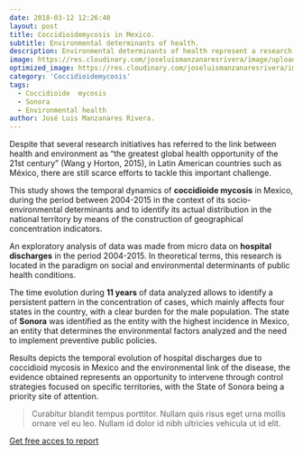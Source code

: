 ```yaml
---
date: 2018-03-12 12:26:40
layout: post
title: Coccidioidemycosis in Mexico.  
subtitle: Environmental determinants of health.
description: Environmental determinants of health represent a research area of growing interest in the quest to understand the causes of disease, including those health conditions of infectious nature.  
image: https://res.cloudinary.com/joseluismanzanaresrivera/image/upload/v1585193284/martha-dominguez-de-gouveia-k-NnVZ-z26w-unsplash_g7a6ad.jpg
optimized_image: https://res.cloudinary.com/joseluismanzanaresrivera/image/upload/v1585193284/martha-dominguez-de-gouveia-k-NnVZ-z26w-unsplash_g7a6ad.jpg
category: 'Coccidioidemycosis'
tags:
  - Coccidioide  mycosis
  - Sonora
  - Environmental health
author: José Luis Manzanares Rivera.
---
```


Despite that several research initiatives has referred to the link between health and environment as “the greatest global health opportunity of the 21st century” (Wang y Horton, 2015), in Latin American countries such as México, there are still  scarce efforts to tackle this important challenge. 

This study shows the temporal  dynamics  of  **coccidioide  mycosis**  in Mexico,  during  the  period  between  2004-2015 in  the  context  of  its  socio-environmental determinants  and  to  identify  its  actual  distribution  in  the  national  territory  by  means  of  the construction  of  geographical  concentration  indicators.

An  exploratory  analysis  of data was made from micro data on **hospital discharges** in the period 2004-2015. In theoretical terms,  this  research  is  located  in  the  paradigm  on  social  and  environmental  determinants  of public health conditions.

The time evolution during **11 years** of data analyzed  allows  to  identify  a  persistent  pattern  in  the  concentration  of  cases,  which  mainly  affects four states  in  the  country,  with  a  clear  burden  for  the  male  population. 
The  state  of  **Sonora**  was identified  as  the  entity  with the  highest  incidence  in  Mexico,  an  entity  that  determines  the environmental   factors   analyzed   and   the   need   to   implement   preventive   public   policies.

Results depicts the  temporal  evolution  of  hospital  discharges due  to  coccidioid  mycosis in  Mexico  and  the environmental  link  of  the disease,  the  evidence  obtained  represents  an opportunity to intervene through control strategies focused on specific territories, with the State of Sonora being a priority site of attention.


> Curabitur blandit tempus porttitor. Nullam quis risus eget urna mollis ornare vel eu leo. Nullam id dolor id nibh ultricies vehicula ut id elit.







[Get free acces to report](https://revistas.ucr.ac.cr/index.php/psm/article/view/30201/31561)

